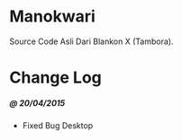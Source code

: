 # Manokwari

Source Code Asli Dari Blankon X (Tambora).
# Change Log
##### @ 20/04/2015
* Fixed Bug Desktop
